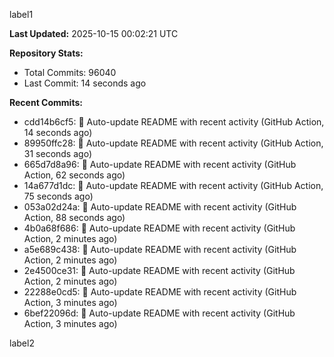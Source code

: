 
label1 
<!-- ACTIVITY_START -->
**Last Updated:** 2025-10-15 00:02:21 UTC

**Repository Stats:**
- Total Commits: 96040
- Last Commit: 14 seconds ago

**Recent Commits:**
- cdd14b6cf5: 🤖 Auto-update README with recent activity (GitHub Action, 14 seconds ago)
- 89950ffc28: 🤖 Auto-update README with recent activity (GitHub Action, 31 seconds ago)
- 665d7d8a96: 🤖 Auto-update README with recent activity (GitHub Action, 62 seconds ago)
- 14a677d1dc: 🤖 Auto-update README with recent activity (GitHub Action, 75 seconds ago)
- 053a02d24a: 🤖 Auto-update README with recent activity (GitHub Action, 88 seconds ago)
- 4b0a68f686: 🤖 Auto-update README with recent activity (GitHub Action, 2 minutes ago)
- a5e689c438: 🤖 Auto-update README with recent activity (GitHub Action, 2 minutes ago)
- 2e4500ce31: 🤖 Auto-update README with recent activity (GitHub Action, 2 minutes ago)
- 22288e0cd5: 🤖 Auto-update README with recent activity (GitHub Action, 3 minutes ago)
- 6bef22096d: 🤖 Auto-update README with recent activity (GitHub Action, 3 minutes ago)
<!-- ACTIVITY_END -->

label2
